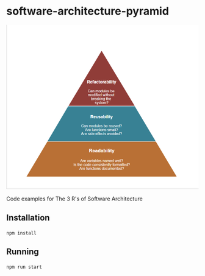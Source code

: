 # software-architecture-pyramid

![software architecture pyramid](public/software-architecture-pyramid.png)

Code examples for The 3 R's of Software Architecture

## Installation
`npm install`

## Running
`npm run start`
